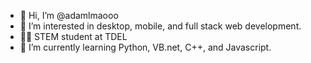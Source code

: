 - 👋 Hi, I’m @adamlmaooo
- 👀 I’m interested in desktop, mobile, and full stack web development.
- 👨‍🎓 STEM student at TDEL
- 🌱 I’m currently learning Python, VB.net, C++, and Javascript.

<!---
adamlmaooo/adamlmaooo is a ✨ special ✨ repository because its `README.md` (this file) appears on your GitHub profile.
You can click the Preview link to take a look at your changes.
--->

